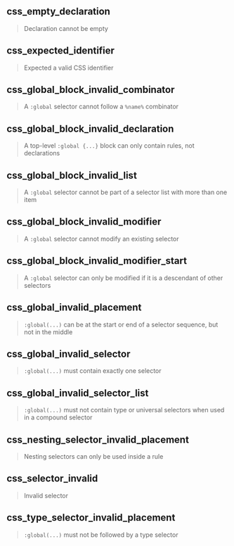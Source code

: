 ## css_empty_declaration

> Declaration cannot be empty

## css_expected_identifier

> Expected a valid CSS identifier

## css_global_block_invalid_combinator

> A `:global` selector cannot follow a `%name%` combinator

## css_global_block_invalid_declaration

> A top-level `:global {...}` block can only contain rules, not declarations

## css_global_block_invalid_list

> A `:global` selector cannot be part of a selector list with more than one item

## css_global_block_invalid_modifier

> A `:global` selector cannot modify an existing selector

## css_global_block_invalid_modifier_start

> A `:global` selector can only be modified if it is a descendant of other selectors

## css_global_invalid_placement

> `:global(...)` can be at the start or end of a selector sequence, but not in the middle

## css_global_invalid_selector

> `:global(...)` must contain exactly one selector

## css_global_invalid_selector_list

> `:global(...)` must not contain type or universal selectors when used in a compound selector

## css_nesting_selector_invalid_placement

> Nesting selectors can only be used inside a rule

## css_selector_invalid

> Invalid selector

## css_type_selector_invalid_placement

> `:global(...)` must not be followed by a type selector
